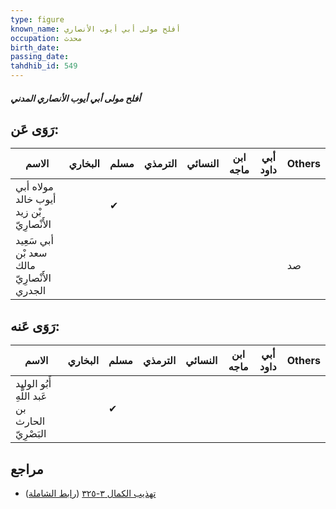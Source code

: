 ```yaml
---
type: figure
known_name: أفلح مولى أبي أيوب الأنصاري
occupation: محدث
birth_date:
passing_date:
tahdhib_id: 549
---
```

##### أفلح مولى أبي أيوب الأنصاري المدني

## رَوَى عَن:
| الاسم                                       | البخاري | مسلم | الترمذي | النسائي | ابن ماجه | أبي داود | Others |
| ------------------------------------------- | ------- | ---- | ------- | ------- | -------- | -------- | ------ |
| مولاه أبي أيوب خالد بْن زيد الأَنْصارِيّ    |         | ✔    |         |         |          |          |        |
| أبي سَعِيد سعد بْن مالك الأَنْصارِيّ الجدري |         |      |         |         |          |          | صد     |
## رَوَى عَنه:
| الاسم                                          | البخاري | مسلم | الترمذي | النسائي | ابن ماجه | أبي داود | Others |
| ---------------------------------------------- | ------- | ---- | ------- | ------- | -------- | -------- | ------ |
| أَبُو الوليد عَبد اللَّهِ بن الحارث البَصْرِيّ |         | ✔    |         |         |          |          |        |
## مراجع
- [تهذيب الكمال ٣-٣٢٥](obsidian://open?vault=Tahdhib-al-Kamal&file=Figures/٥٤٩-أفلح%20مولى%20أبي%20أيوب%20الأنصاري%20المدني) ([رابط الشاملة](https://shamela.ws/book/3722/1339))